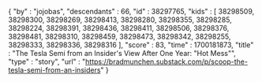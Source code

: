{
  "by" : "jojobas",
  "descendants" : 66,
  "id" : 38297765,
  "kids" : [ 38298509, 38298300, 38298269, 38298413, 38298280, 38298355, 38298285, 38298224, 38298391, 38298436, 38298411, 38298506, 38298376, 38298481, 38298310, 38298459, 38298473, 38298342, 38298255, 38298333, 38298336, 38298316 ],
  "score" : 83,
  "time" : 1700181873,
  "title" : "The Tesla Semi from an Insider's View After One Year: \"Hot Mess\"",
  "type" : "story",
  "url" : "https://bradmunchen.substack.com/p/scoop-the-tesla-semi-from-an-insiders"
}

